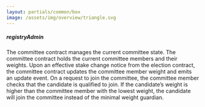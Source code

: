 ```yaml
---
layout: partials/common/box
image: /assets/img/overview/triangle.svg
---
```


##### registryAdmin

The committee contract manages the current committee state. The committee contract holds the current committee members and their weights. Upon an effective stake change notice from the election contract, the committee contract updates the committee member weight and emits an update event. On a request to join the committee, the committee member checks that the candidate is qualified to join. If the candidate’s weight is higher than the committee member with the lowest weight, the candidate will join the committee instead of the minimal weight guardian.
